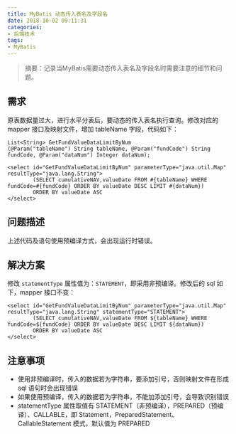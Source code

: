 ```yaml
---
title: MyBatis 动态传入表名及字段名
date: 2018-10-02 09:11:31
categories:
- 后端技术
tags:
- MyBatis
---
```


> 摘要：记录当MyBatis需要动态传入表名及字段名时需要注意的细节和问题。

<!-- more -->

## 需求

原表数据量过大，进行水平分表后，要动态的传入表名执行查询。修改对应的 mapper 接口及映射文件，增加 tableName 字段，代码如下：

```
List<String> GetFundValueDataLimitByNum
(@Param("tableName") String tableName, @Param("fundCode") String fundCode, @Param("dataNum") Integer dataNum);
```

```
<select id="GetFundValueDataLimitByNum" parameterType="java.util.Map" resultType="java.lang.String">
        (SELECT cumulativeNAV,valueDate FROM #{tableName} WHERE fundCode=#{fundCode} ORDER BY valueDate DESC LIMIT #{dataNum})
        ORDER BY valueDate ASC
</select>
```

## 问题描述
上述代码及语句使用预编译方式，会出现运行时错误。

## 解决方案
修改 `statementType` 属性值为：`STATEMENT`，即采用非预编译。修改后的 sql 如下，mapper 接口不变：

```
<select id="GetFundValueDataLimitByNum" parameterType="java.util.Map" resultType="java.lang.String" statementType="STATEMENT">
        (SELECT cumulativeNAV,valueDate FROM ${tableName} WHERE fundCode=${fundCode} ORDER BY valueDate DESC LIMIT ${dataNum})
        ORDER BY valueDate ASC
</select>
```

## 注意事项
- 使用非预编译时，传入的数据若为字符串，要添加引号，否则映射文件在形成 sql 语句时会出现错误
- 如果使用预编译，传入的数据若为字符串，不能加添加引号，会导致识别错误
- statementType 属性取值有 STATEMENT（非预编译），PREPARED（预编译）、CALLABLE，即 Statement，PreparedStatement、CallableStatement 模式，默认值为 PREPARED
